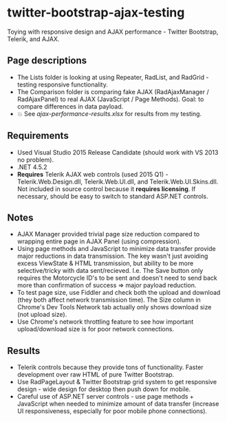 # twitter-bootstrap-ajax-testing
Toying with responsive design and AJAX performance - Twitter Bootstrap, Telerik, and AJAX.  

## Page descriptions
* The Lists folder is looking at using Repeater, RadList, and RadGrid - testing responsive functionality.
* The Comparison folder is comparing fake AJAX (RadAjaxManager / RadAjaxPanel) to real AJAX (JavaScript / Page Methods).  Goal: to compare differences in data payload.
* :boom: See *ajax-performance-results.xlsx* for results from my testing.

## Requirements
* Used Visual Studio 2015 Release Candidate (should work with VS 2013 no problem).
* .NET 4.5.2
* **Requires** Telerik AJAX web controls (used 2015 Q1) - Telerik.Web.Design.dll, Telerik.Web.UI.dll, and Telerik.Web.UI.Skins.dll.  Not included in source control because it **requires licensing**.  If necessary, should be easy to switch to standard ASP.NET controls.

## Notes
* AJAX Manager provided trivial page size reduction compared to wrapping entire page in AJAX Panel (using compression).
* Using page methods and JavaScript to minimize data transfer provide major reductions in data transmission.  The key wasn't just avoiding excess ViewState & HTML transmission, but ability to be more selective/tricky with data sent/recieved.  I.e.  The Save button only requires the Motorcycle ID's to be sent and doesn't need to send back more than confirmation of success => major payload reduction.
* To test page size, use Fiddler and check both the upload and download (they both affect network transmission time).  The Size column in Chrome's Dev Tools Network tab actually only shows download size (not upload size).
* Use Chrome's network throttling feature to see how important upload/download size is for poor network connections.

## Results
* Telerik controls because they provide tons of functionality.  Faster development over raw HTML of pure Twitter Bootstrap.
* Use RadPageLayout & Twitter Bootstrap grid system to get responsive design - wide design for desktop then push down for mobile.
* Careful use of ASP.NET server controls - use page methods + JavaScript when needed to minimize amount of data transfer (increase UI responsiveness, especially for poor mobile phone connections).

